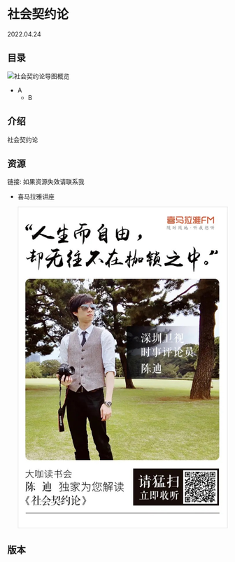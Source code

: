 # 社会契约论
2022.04.24
## 目录
![社会契约论导图概览](./resources/社会契约论.png)
* A
	* B
## 介绍
社会契约论
## 资源
链接:
如果资源失效请联系我

* 喜马拉雅讲座

  ![IMG_0400](resources/IMG_0400.JPG)

  

## 版本

## 
